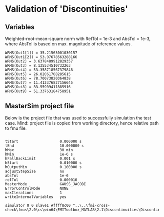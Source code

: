 # Validation of 'Discontinuities'

## Variables
Weighted-root-mean-square norm with RelTol = 1e-3 and AbsTol = 1e-3, where
AbsTol is based on max. magnitude of reference values.

```
WRMS(Out1[1]) = 35.21563001030157
WRMS(Out1[2]) = 53.07678563288166
WRMS(Out2) = 3.6378489912829357
WRMS(Out3) = 8.135534510732263
WRMS(Out4) = 53.358718567379846
WRMS(Out5) = 26.02061708285615
WRMS(Out6) = 78.70073820364838
WRMS(Out7) = 11.412376827156645
WRMS(Out8) = 83.55909411885916
WRMS(Out9) = 51.33763184758951
```

## MasterSim project file

Below is the project file that was used to successfully simulation the test case.
Mind: project file is copied from working directory, hence relative path to fmu file.

```

tStart                   0.000000 s
tEnd                     10.000000 s
hMax                     30 min
hMin                     1e-6 s
hFallBackLimit           0.001 s
hStart                   0.010000 s
hOutputMin               0.100000 s
adjustStepSize           no
absTol                   1e-6
relTol                   0.000010
MasterMode               GAUSS_JACOBI
ErrorControlMode         NONE
maxIterations            1
writeInternalVariables   yes

simulator 0 0 slave1 #ffff8c00 "..\..\fmi-cross-check\fmus\2.0\cs\win64\FMIToolbox_MATLAB\2.1\Discontinuities\Discontinuities.fmu"


```

